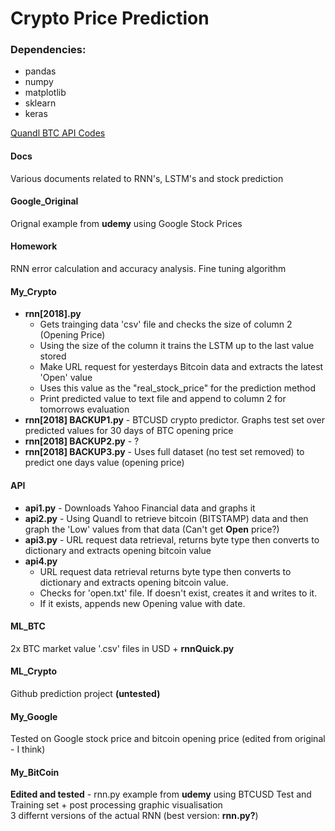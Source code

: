 # Crypto Price Prediction

### Dependencies:  

* pandas
* numpy
* matplotlib
* sklearn
* keras

[Quandl BTC API Codes](https://blog.quandl.com/api-for-bitcoin-data?utm_source=blog-quandl&utm_medium=organic&utm_campaign=&utm_content=(homepage))



#### Docs  
Various documents related to RNN's, LSTM's and stock prediction

#### Google_Original
Orignal example from **udemy** using Google Stock Prices

#### Homework  
RNN error calculation and accuracy analysis.
Fine tuning algorithm 

#### My_Crypto  

* **rnn[2018].py**
	* Gets trainging data 'csv' file and checks the size of column 2 (Opening Price)
	* Using the size of the column it trains the LSTM up to the last value stored
	* Make URL request for yesterdays Bitcoin data and extracts the latest 'Open' value
	* Uses this value as the "real_stock_price" for the prediction method
	* Print predicted value to text file and append to column 2 for tomorrows evaluation 
* **rnn[2018] BACKUP1.py** - BTCUSD crypto predictor. Graphs test set over predicted values for 30 days of BTC opening price
* **rnn[2018] BACKUP2.py** - ?
* **rnn[2018] BACKUP3.py** - Uses full dataset (no test set removed) to predict one days value (opening price)

#### API  

* **api1.py** - Downloads Yahoo Financial data and graphs it  
* **api2.py** - Using Quandl to retrieve bitcoin (BITSTAMP) data and then graph the 'Low' values from that data (Can't get **Open** price?)  
* **api3.py** - URL request data retrieval, returns byte type then converts to dictionary and extracts opening bitcoin value
* **api4.py**
	* URL request data retrieval returns byte type then converts to dictionary and extracts opening bitcoin value.
	* Checks for 'open.txt' file. If doesn't exist, creates it and writes to it.
	* If it exists, appends new Opening value with date.

#### ML_BTC  
2x BTC market value '.csv' files in USD + **rnnQuick.py**

#### ML_Crypto  
Github prediction project **(untested)**

#### My_Google  
Tested on Google stock price and bitcoin opening price (edited from original - I think)

#### My_BitCoin
**Edited and tested** - rnn.py example from **udemy** using BTCUSD Test and Training set + post processing graphic visualisation  
3 differnt versions of the actual RNN (best version: **rnn.py?**)
